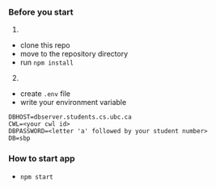 ### Before you start
1. 
  - clone this repo
  - move to the repository directory
  - run ```npm install```
2.
  - create `.env` file
  - write your environment variable
  ```
  DBHOST=dbserver.students.cs.ubc.ca
  CWL=<your cwl id>
  DBPASSWORD=<letter 'a' followed by your student number>
  DB=sbp
  ```

### How to start app
- ```npm start```

